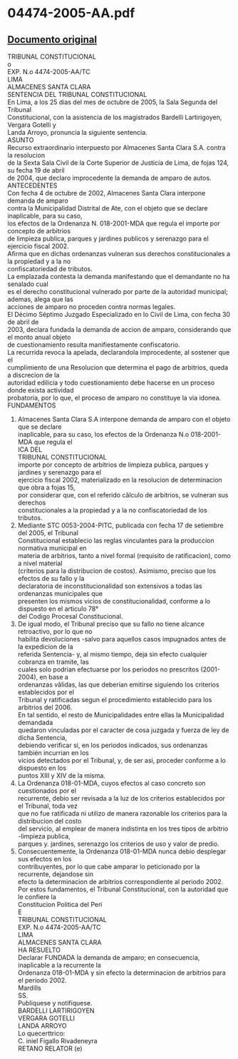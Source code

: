 
04474-2005-AA.pdf
=================
  
[Documento original](https://tc.gob.pe/jurisprudencia/2005/04474-2005-AA.pdf)  
---  
TRIBUNAL CONSTITUCIONAL  
o  
EXP. N.o 4474-2005-AA/TC  
LIMA  
ALMACENES SANTA CLARA  
SENTENCIA DEL TRIBUNAL CONSTITUCIONAL  
En Lima, a los 25 dias del mes de octubre de 2005, la Sala Segunda del Tribunal  
Constitucional, con la asistencia de los magistrados Bardelli Lartirigoyen, Vergara Gotelli y  
Landa Arroyo, pronuncia la siguiente sentencia.  
ASUNTO  
Recurso extraordinario interpuesto por Almacenes Santa Clara S.A. contra la resolucion  
de la Sexta Sala Civil de la Corte Superior de Justicia de Lima, de fojas 124, su fecha 19 de abril  
de 2004, que declaro improcedente la demanda de amparo de autos.  
ANTECEDENTES  
Con fecha 4 de octubre de 2002, Almacenes Santa Clara interpone demanda de amparo  
contra la Municipalidad Distrital de Ate, con el objeto que se declare inaplicable, para su caso,  
los efectos de la Ordenanza N. 018-2001-MDA que regula el importe por concepto de arbitrios  
de limpieza publica, parques y jardines publicos y serenazgo para el ejercicio fiscal 2002.  
Afirma que en dichas ordenanzas vulneran sus derechos constitucionales a la propiedad y a la no  
confiscatoriedad de tributos.  
La emplazada contesta la demanda manifestando que el demandante no ha senalado cual  
es el derecho constitucional vulnerado por parte de la autoridad municipal; ademas, alega que las  
acciones de amparo no proceden contra normas legales.  
El Décimo Séptimo Juzgado Especializado en lo Civil de Lima, con fecha 30 de abril de  
2003, declara fundada la demanda de accion de amparo, considerando que el monto anual objeto  
de cuestionamiento resulta manifiestamente confiscatorio.  
La recurrida revoca la apelada, declarandola improcedente, al sostener que el  
cumplimiento de una Resolucion que determina el pago de arbitrios, queda a discrecion de la  
autoridad edilicia y todo cuestionamiento debe hacerse en un proceso donde exista actividad  
probatoria, por lo que, el proceso de amparo no constituye la via idonea.  
FUNDAMENTOS  
1. Almacenes Santa Clara S.A interpone demanda de amparo con el objeto que se declare  
inaplicable, para su caso, los efectos de la Ordenanza N.o 018-2001-MDA que regula el  
ICA DEL  
TRIBUNAL CONSTITUCIONAL  
importe por concepto de arbitrios de limpieza publica, parques y jardines y serenazgo para el  
ejercicio fiscal 2002, materializado en la resolucion de determinacion que obra a fojas 15,  
por considerar que, con el referido câlculo de arbitrios, se vulneran sus derechos  
constitucionales a la propiedad y a la no confiscatoriedad de los tributos.  
2. Mediante STC 0053-2004-PITC, publicada con fecha 17 de setiembre del 2005, el Tribunal  
Constitucional establecio las reglas vinculantes para la produccion normativa municipal en  
materia de arbitrios, tanto a nivel formal (requisito de ratificacion), como a nivel material  
(criterios para la distribucion de costos). Asimismo, preciso que los efectos de su fallo y la  
declaratoria de inconstitucionalidad son extensivos a todas las ordenanzas municipales que  
presenten los mismos vicios de constitucionalidad, conforme a lo dispuesto en el articulo 78°  
del Codigo Procesal Constitucional.  
3. De igual modo, el Tribunal preciso que su fallo no tiene alcance retroactivo, por lo que no  
habilita devoluciones -salvo para aquellos casos impugnados antes de la expedicion de la  
referida Sentencia- y, al mismo tiempo, deja sin efecto cualquier cobranza en tramite, las  
cuales solo podrian efectuarse por los periodos no prescritos (2001-2004), en base a  
ordenanzas vâlidas, las que deberian emitirse siguiendo los criterios establecidos por el  
Tribunal y ratificadas segun el procedimiento establecido para los arbitrios del 2006.  
En tal sentido, el resto de Municipalidades entre ellas la Municipalidad demandada  
quedaron vinculadas por el caracter de cosa juzgada y fuerza de ley de dicha Sentencia,  
debiendo verificar si, en los periodos indicados, sus ordenanzas también incurrian en los  
vicios detectados por el Tribunal, y, de ser asi, proceder conforme a lo dispuesto en los  
puntos XIII y XIV de la misma.  
4. La Ordenanza 018-01-MDA, cuyos efectos al caso concreto son cuestionados por el  
recurrente, debio ser revisada a la luz de los criterios establecidos por el Tribunal, toda vez  
que no fue ratificada ni utilizo de manera razonable los criterios para la distribucion del costo  
del servicio, al emplear de manera indistinta en los tres tipos de arbitrio -limpieza publica,  
parques y. jardines, serenazgo los criterios de uso y valor de predio.  
5. Consecuentemente, la Ordenanza 018-01-MDA nunca debio desplegar sus efectos en los  
contribuyentes, por lo que cabe amparar lo peticionado por la recurrente, dejandose sin  
efecto la determinacion de arbitrios correspondiente al periodo 2002.  
Por estos fundamentos, el Tribunal Constitucional, con la autoridad que le confiere la  
Constitucion Politica del Peri  
E  
TRIBUNAL CONSTITUCIONAL  
EXP. N.o 4474-2005-AA/TC  
LIMA  
ALMACENES SANTA CLARA  
HA RESUELTO  
Declarar FUNDADA la demanda de amparo; en consecuencia, inaplicable a la recurrente la  
Ordenanza 018-01-MDA y sin efecto la determinacion de arbitrios para el periodo 2002.  
Mardills  
SS.  
Publiquese y notifiquese.  
BARDELLI LARTIRIGOYEN  
VERGARA GOTELLI  
LANDA ARROYO  
Lo quecerttrico:  
C. iniel Figallo Rivadeneyra  
RETANO RELATOR (e)
